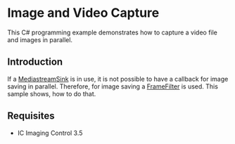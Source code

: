 # Image and Video Capture

This C# programming example demonstrates how to capture a video file and images in parallel.

## Introduction
If a [MediastreamSink](https://www.theimagingsource.com/support/documentation/ic-imaging-control-net/MediaStreamSink.htm) is in use, it is not possible to have a callback for image saving in parallel.
Therefore, for image saving a [FrameFilter](https://www.theimagingsource.com/support/documentation/ic-imaging-control-net/FrameFilter.htm) is used.
This sample shows, how to do that.

## Requisites
* IC Imaging Control 3.5
